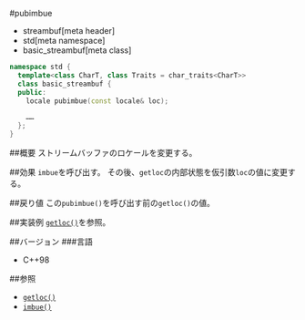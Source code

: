 #pubimbue
* streambuf[meta header]
* std[meta namespace]
* basic_streambuf[meta class]

```cpp
namespace std {
  template<class CharT, class Traits = char_traits<CharT>>
  class basic_streambuf {
  public:
    locale pubimbue(const locale& loc);

    ……
  };
}
```

##概要
ストリームバッファのロケールを変更する。

##効果
`imbue`を呼び出す。
その後、`getloc`の内部状態を仮引数`loc`の値に変更する。

##戻り値
この`pubimbue()`を呼び出す前の`getloc()`の値。

##実装例
[`getloc()`](getloc.md)を参照。

##バージョン
###言語
- C++98

##参照
- [`getloc()`](getloc.md)
- [`imbue()`](imbue.md)
